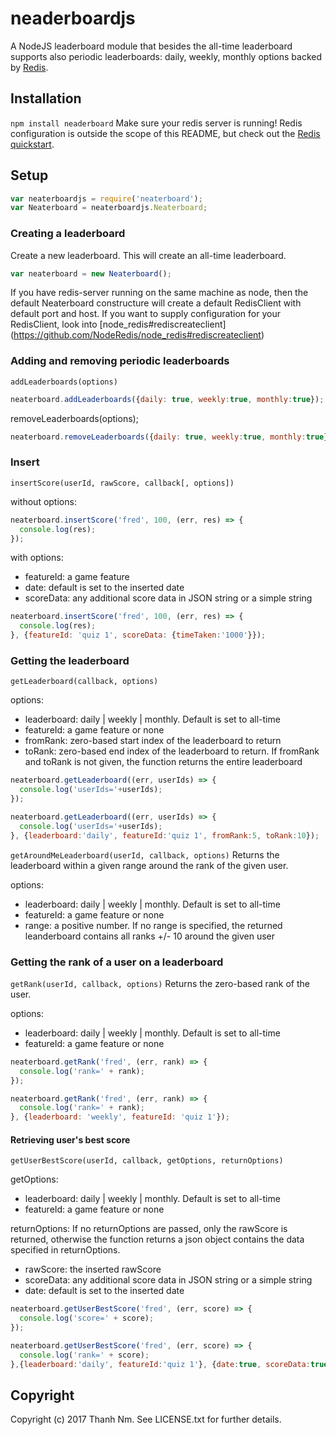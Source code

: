 # neaderboardjs

A NodeJS leaderboard module that besides the all-time leaderboard supports also periodic leaderboards: daily, weekly, monthly options backed by [Redis](http://redis.io).

## Installation

`npm install neaderboard`
Make sure your redis server is running! Redis configuration is outside the scope of this README, but
check out the [Redis quickstart](https://redis.io/topics/quickstart).

## Setup
```javascript
var neaterboardjs = require('neaterboard');
var Neaterboard = neaterboardjs.Neaterboard;
```

### Creating a leaderboard

Create a new leaderboard. This will create an all-time leaderboard.

```javascript
var neaterboard = new Neaterboard();
```

If you have redis-server running on the same machine as node, then the default Neaterboard constructure will create a default RedisClient with default port and host. If you want to supply configuration for your RedisClient, look into [node_redis#rediscreateclient] (https://github.com/NodeRedis/node_redis#rediscreateclient)

### Adding and removing periodic leaderboards
`addLeaderboards(options)`

```javascript
neaterboard.addLeaderboards({daily: true, weekly:true, monthly:true});
```
removeLeaderboards(options);
```javascript
neaterboard.removeLeaderboards({daily: true, weekly:true, monthly:true});
```
### Insert
`insertScore(userId, rawScore, callback[, options])`

without options:
```javascript
neaterboard.insertScore('fred', 100, (err, res) => {
  console.log(res);
});
```

with options:
* featureId: a game feature
* date: default is set to the inserted date
* scoreData: any additional score data in JSON string or a simple string

```javascript
neaterboard.insertScore('fred', 100, (err, res) => {
  console.log(res);
}, {featureId: 'quiz 1', scoreData: {timeTaken:'1000'}});
```

### Getting the leaderboard
`getLeaderboard(callback, options)`

options:
* leaderboard: daily | weekly | monthly. Default is set to all-time
* featureId: a game feature or none
* fromRank: zero-based start index of the leaderboard to return
* toRank: zero-based end index of the leaderboard to return. If fromRank and toRank is not given, the function returns the entire leaderboard

```javascript
neaterboard.getLeaderboard((err, userIds) => {
  console.log('userIds='+userIds);
});
```

```javascript
neaterboard.getLeaderboard((err, userIds) => {
  console.log('userIds='+userIds);
}, {leaderboard:'daily', featureId:'quiz 1', fromRank:5, toRank:10});
```

`getAroundMeLeaderboard(userId, callback, options)`
Returns the leaderboard within a given range around the rank of the given user.

options:
* leaderboard: daily | weekly | monthly. Default is set to all-time
* featureId: a game feature or none
* range: a positive number. If no range is specified, the returned leanderboard contains all ranks +/- 10 around the given user


### Getting the rank of a user on a leaderboard
`getRank(userId, callback, options)`
Returns the zero-based rank of the user.

options:
* leaderboard: daily | weekly | monthly. Default is set to all-time
* featureId: a game feature or none

```javascript
neaterboard.getRank('fred', (err, rank) => {
  console.log('rank=' + rank);
});
```

```javascript
neaterboard.getRank('fred', (err, rank) => {
  console.log('rank=' + rank);
}, {leaderboard: 'weekly', featureId: 'quiz 1'});
```

#### Retrieving user's best score
`getUserBestScore(userId, callback, getOptions, returnOptions) `

getOptions:
* leaderboard: daily | weekly | monthly. Default is set to all-time
* featureId: a game feature or none

returnOptions:
If no returnOptions are passed, only the rawScore is returned, otherwise the function returns a json object contains the data specified in returnOptions.
* rawScore: the inserted rawScore
* scoreData: any additional score data in JSON string or a simple string
* date: default is set to the inserted date

```javascript
neaterboard.getUserBestScore('fred', (err, score) => {
  console.log('score=' + score);
});
```

```javascript
neaterboard.getUserBestScore('fred', (err, score) => {
  console.log('rank=' + score);
},{leaderboard:'daily', featureId:'quiz 1'}, {date:true, scoreData:true});
```
## Copyright
Copyright (c) 2017 Thanh Nm. See LICENSE.txt for further details.

